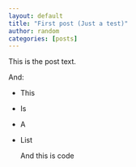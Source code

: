 ```yaml
---
layout: default
title: "First post (Just a test)"
author: random
categories: [posts]
---
```

This is the post text.

And:

- This
- Is
- A
- List


    And this is code
